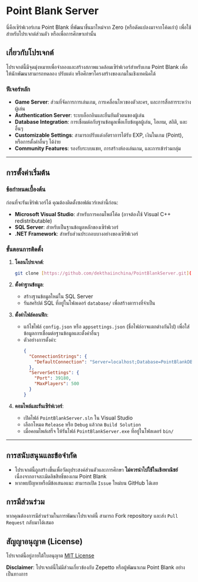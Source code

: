 # Point Blank Server

นี่คือเซิร์ฟเวอร์เกม Point Blank ที่พัฒนาขึ้นมาใหม่จาก Zero (หรือดัดแปลงมาจากโค้ดเก่า) เพื่อใช้สำหรับโปรเจกต์ส่วนตัว หรือเพื่อการศึกษาเท่านั้น

## เกี่ยวกับโปรเจกต์

โปรเจกต์นี้มีจุดมุ่งหมายเพื่อจำลองและสร้างสภาพแวดล้อมเซิร์ฟเวอร์สำหรับเกม Point Blank เพื่อให้นักพัฒนาสามารถทดลอง ปรับแต่ง หรือศึกษาโครงสร้างของเกมในเชิงเทคนิคได้

### ฟีเจอร์หลัก

* **Game Server**: ส่วนที่จัดการการเล่นเกม, การเคลื่อนไหวของตัวละคร, และการสื่อสารระหว่างผู้เล่น
* **Authentication Server**: ระบบล็อกอินและยืนยันตัวตนของผู้เล่น
* **Database Integration**: การเชื่อมต่อกับฐานข้อมูลเพื่อเก็บข้อมูลผู้เล่น, ไอเทม, สถิติ, และอื่นๆ
* **Customizable Settings**: สามารถปรับแต่งอัตราการได้รับ EXP, เงินในเกม (Point), หรือการตั้งค่าอื่นๆ ได้ง่าย
* **Community Features**: รองรับระบบแชท, การสร้างห้องเล่นเกม, และการเข้าร่วมกลุ่ม

---

## การตั้งค่าเริ่มต้น

### ข้อกำหนดเบื้องต้น

ก่อนที่จะรันเซิร์ฟเวอร์ได้ คุณต้องติดตั้งซอฟต์แวร์เหล่านี้ก่อน:

* **Microsoft Visual Studio**: สำหรับการคอมไพล์โค้ด (อาจต้องใช้ Visual C++ redistributable)
* **SQL Server**: สำหรับเป็นฐานข้อมูลหลักของเซิร์ฟเวอร์
* **.NET Framework**: สำหรับส่วนประกอบบางอย่างของเซิร์ฟเวอร์

### ขั้นตอนการติดตั้ง

1.  **โคลนโปรเจกต์**:
    ```bash
    git clone [https://github.com/dekthaiinchina/PointBlankServer.git](https://github.com/dekthaiinchina/PointBlankServer.git)
    ```

2.  **ตั้งค่าฐานข้อมูล**:
    * สร้างฐานข้อมูลใหม่ใน SQL Server
    * รันสคริปต์ SQL ที่อยู่ในโฟลเดอร์ `database/` เพื่อสร้างตารางที่จำเป็น

3.  **ตั้งค่าไฟล์คอนฟิก**:
    * แก้ไขไฟล์ `config.json` หรือ `appsettings.json` (ชื่อไฟล์อาจแตกต่างกันไป) เพื่อใส่ข้อมูลการเชื่อมต่อฐานข้อมูลและตั้งค่าอื่นๆ
    * ตัวอย่างการตั้งค่า:
        ```json
        {
          "ConnectionStrings": {
            "DefaultConnection": "Server=localhost;Database=PointBlankDB;User Id=sa;Password=your_password;"
          },
          "ServerSettings": {
            "Port": 39180,
            "MaxPlayers": 500
          }
        }
        ```

4.  **คอมไพล์และรันเซิร์ฟเวอร์**:
    * เปิดไฟล์ `PointBlankServer.sln` ใน Visual Studio
    * เลือกโหมด `Release` หรือ `Debug` แล้วกด `Build Solution`
    * เมื่อคอมไพล์เสร็จ ให้รันไฟล์ `PointBlankServer.exe` ที่อยู่ในโฟลเดอร์ `bin/`

---

## การสนับสนุนและข้อจำกัด

* โปรเจกต์นี้ถูกสร้างขึ้นเพื่อวัตถุประสงค์ส่วนตัวและการศึกษา **ไม่ควรนำไปใช้ในเชิงพาณิชย์** เนื่องจากอาจละเมิดลิขสิทธิ์ของเกม Point Blank
* หากพบปัญหาหรือมีข้อเสนอแนะ สามารถเปิด `Issue` ใหม่บน GitHub ได้เลย

## การมีส่วนร่วม

หากคุณต้องการมีส่วนร่วมในการพัฒนาโปรเจกต์นี้ สามารถ Fork repository และส่ง `Pull Request` กลับมาได้เสมอ

## สัญญาอนุญาต (License)

โปรเจกต์นี้อยู่ภายใต้ใบอนุญาต [MIT License](https://opensource.org/licenses/MIT)

**Disclaimer**: โปรเจกต์นี้ไม่มีส่วนเกี่ยวข้องกับ Zepetto หรือผู้พัฒนาเกม Point Blank อย่างเป็นทางการ
